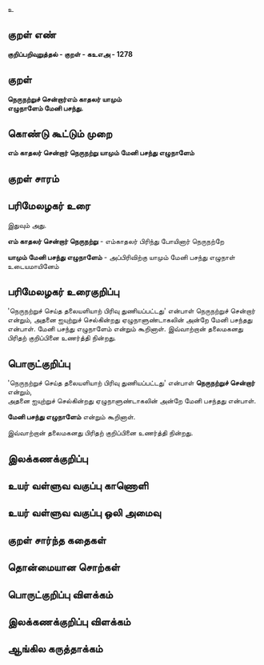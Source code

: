 உ

## குறள் எண் 

**குறிப்பறிவுறுத்தல் - குறள் - கஉஎஅ - 1278**

## குறள் 

**நெருநற்றுச் சென்றார்எம் காதலர் யாமும்  
எழுநாளேம் மேனி பசந்து.**

## கொண்டு கூட்டும் முறை

**எம் காதலர் சென்றார் நெருநற்று யாமும் மேனி பசந்து எழுநாளேம்**

## குறள் சாரம் 


## பரிமேலழகர் உரை

இதுவும் அது. 

**எம் காதலர் சென்றார் நெருநற்று** - எம்காதலர் பிரிந்து போயினார் நெருநற்றே 

**யாமும் மேனி பசந்து எழுநாளேம்** - அப்பிரிவிற்கு யாமும் மேனி பசந்து எழுநாள் உடையமாயினேம்

## பரிமேலழகர் உரைகுறிப்பு   

'நெருநற்றுச் செய்த தலையளியாற் பிரிவு துணியப்பட்டது' என்பாள் நெருநற்றுச் சென்றார் என்றும், அதனை ஐயுற்றுச் செல்கின்றது ஏழுநாளுண்டாகலின் அன்றே மேனி பசந்தது என்பாள். மேனி பசந்து எழுநாளேம் என்றும் கூறினாள். இவ்வாற்றான் தலைமகனது பிரிதற் குறிப்பினை உணர்த்தி நின்றது.

## பொருட்குறிப்பு 

'நெருநற்றுச் செய்த தலையளியாற் பிரிவு துணியப்பட்டது' என்பாள் **நெருநற்றுச் சென்றார்** என்றும்,   
அதனை ஐயுற்றுச் செல்கின்றது ஏழுநாளுண்டாகலின் அன்றே மேனி பசந்தது என்பாள். 

**மேனி பசந்து எழுநாளேம்** என்றும் கூறினாள். 

இவ்வாற்றான் தலைமகனது பிரிதற் குறிப்பினை உணர்த்தி நின்றது.

## இலக்கணக்குறிப்பு  


## உயர் வள்ளுவ வகுப்பு காணொளி


## உயர் வள்ளுவ வகுப்பு ஒலி அமைவு 

 
## குறள் சார்ந்த கதைகள் 


## தொன்மையான சொற்கள்


## பொருட்குறிப்பு விளக்கம்


## இலக்கணக்குறிப்பு விளக்கம்


## ஆங்கில கருத்தாக்கம் 


